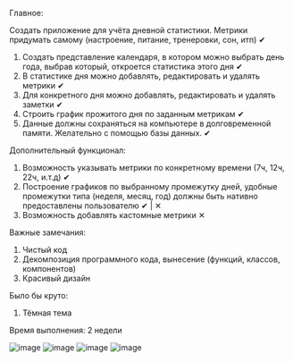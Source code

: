 Главное:

Создать приложение для учёта дневной статистики. Метрики придумать самому (настроение, питание, тренеровки, сон, итп) ✔

1. Создать представление календаря, в котором можно выбрать день года, выбрав который, откроется статистика этого дня ✔
2. В статистике дня можно добавлять, редактировать и удалять метрики ✔
3. Для конкретного дня можно добавлять, редактировать и удалять заметки ✔
4. Строить график прожитого дня по заданным метрикам ✔
5. Данные должны сохраняться на компьютере в долговременной памяти. Желательно с помощью базы данных. ✔


Дополнительный функционал:
1. Возможность указывать метрики по конкретному времени (7ч, 12ч, 22ч, и.т.д) ✔
3. Построение графиков по выбранному промежутку дней, удобные промежутки типа (неделя, месяц, год) должны быть нативно предоставлены пользователю ✔ | ✕ 
4. Возможность добавлять кастомные метрики ✕ 


Важные замечания:
1. Чистый код
2. Декомпозиция программного кода, вынесение (функций, классов, компонентов)
3. Красивый дизайн


Было бы круто:
1. Тёмная тема

Время выполнения: 2 недели

![image](https://github.com/ChantiArrakuma/QmlTestTask/assets/115493105/b6209cfc-8f63-4426-9e04-d8633927a46b)
![image](https://github.com/ChantiArrakuma/QmlTestTask/assets/115493105/cb89c818-b524-46e5-947c-5bb839ff738e)
![image](https://github.com/ChantiArrakuma/QmlTestTask/assets/115493105/eb1742a9-5ec0-4fe2-ad9b-e35bfcf62dba)
![image](https://github.com/ChantiArrakuma/QmlTestTask/assets/115493105/9241ce46-910c-47c6-908b-2b119140a364)
